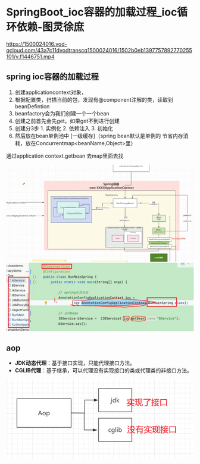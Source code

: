 # SpringBoot_ioc容器的加载过程_ioc循环依赖-图灵徐庶

https://1500024016.vod-qcloud.com/43a7c11dvodtranscq1500024016/1502b0eb1397757892770255101/v.f1446751.mp4

## spring ioc容器的加载过程

1. 创建applicationcontext对象，
2. 根据配置类，扫描当前的包，发现有@component注解的类，读取到beanDefintion
3. beanfactory会为我们创建一个一个bean 
4. 创建之前首先会先get，如果get不到进行创建
5. 创建分3步 1. 实例化 2. 依赖注入 3. 初始化
6. 然后放在bean单例池中 [一级缓存]（spring bean默认是单例的 节省内存消耗，放在Concurrentmap<beanName,Object>里）

通过application context.getbean 去map里面去找

![image.png](./image.png)
![image1.png](./image1.png)


## aop
- **JDK动态代理**：基于接口实现，只能代理接口方法。
- **CGLIB代理**：基于继承，可以代理没有实现接口的类或代理类的非接口方法。

![image2.png](image2.png)
